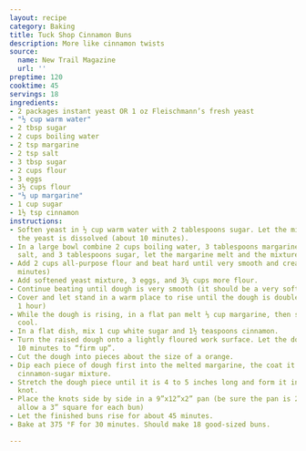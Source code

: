 ```yaml
---
layout: recipe
category: Baking
title: Tuck Shop Cinnamon Buns
description: More like cinnamon twists
source:
  name: New Trail Magazine
  url: ''
preptime: 120
cooktime: 45
servings: 18
ingredients:
- 2 packages instant yeast OR 1 oz Fleischmann’s fresh yeast
- "½ cup warm water"
- 2 tbsp sugar
- 2 cups boiling water
- 2 tsp margarine
- 2 tsp salt
- 3 tbsp sugar
- 2 cups flour
- 3 eggs
- 3½ cups flour
- "⅓ up margarine"
- 1 cup sugar
- 1½ tsp cinnamon
instructions:
- Soften yeast in ½ cup warm water with 2 tablespoons sugar. Let the mixture sit until
  the yeast is dissolved (about 10 minutes).
- In a large bowl combine 2 cups boiling water, 3 tablespoons margarine, 2 teaspoons
  salt, and 3 tablespoons sugar, let the margarine melt and the mixture cool a bit.
- Add 2 cups all-purpose flour and beat hard until very smooth and creamy (about 5
  minutes)
- Add softened yeast mixture, 3 eggs, and 3¼ cups more flour.
- Continue beating until dough is very smooth (it should be a very soft dough).
- Cover and let stand in a warm place to rise until the dough is doubled in bulk (about
  1 hour)
- While the dough is rising, in a flat pan melt ⅓ cup margarine, then set aside to
  cool.
- In a flat dish, mix 1 cup white sugar and 1½ teaspoons cinnamon.
- Turn the raised dough onto a lightly floured work surface. Let the dough set 5 to
  10 minutes to “firm up”.
- Cut the dough into pieces about the size of a orange.
- Dip each piece of dough first into the melted margarine, the coat it well in the
  cinnamon-sugar mixture.
- Stretch the dough piece until it is 4 to 5 inches long and form it into a simple
  knot.
- Place the knots side by side in a 9”x12”x2” pan (be sure the pan is 2” deep and
  allow a 3” square for each bun)
- Let the finished buns rise for about 45 minutes.
- Bake at 375 °F for 30 minutes. Should make 18 good-sized buns.

---
```

